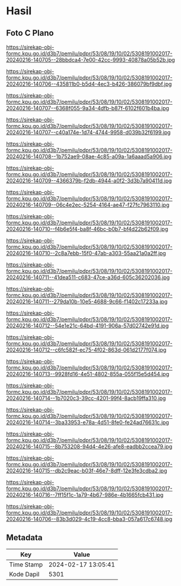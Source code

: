 # Hasil

## Foto C Plano

https://sirekap-obj-formc.kpu.go.id/d3b7/pemilu/pdpr/53/08/19/10/02/5308191002017-20240216-140705--28bbdca4-7e00-42cc-9993-40878a05b52b.jpg

https://sirekap-obj-formc.kpu.go.id/d3b7/pemilu/pdpr/53/08/19/10/02/5308191002017-20240216-140706--435811b0-b5d4-4ec3-b426-386079bf9dbf.jpg

https://sirekap-obj-formc.kpu.go.id/d3b7/pemilu/pdpr/53/08/19/10/02/5308191002017-20240216-140707--6368f055-9a34-4dfb-b87f-6102f601b4ba.jpg

https://sirekap-obj-formc.kpu.go.id/d3b7/pemilu/pdpr/53/08/19/10/02/5308191002017-20240216-140707--c40a174e-1d74-4744-9958-d039b32f6199.jpg

https://sirekap-obj-formc.kpu.go.id/d3b7/pemilu/pdpr/53/08/19/10/02/5308191002017-20240216-140708--1b752ae9-08ae-4c85-a09a-1a6aaad5a906.jpg

https://sirekap-obj-formc.kpu.go.id/d3b7/pemilu/pdpr/53/08/19/10/02/5308191002017-20240216-140709--4366379b-f2db-4944-a0f2-3d3b7a90411d.jpg

https://sirekap-obj-formc.kpu.go.id/d3b7/pemilu/pdpr/53/08/19/10/02/5308191002017-20240216-140709--06c4e2ec-5254-4164-ae47-f27fc7963110.jpg

https://sirekap-obj-formc.kpu.go.id/d3b7/pemilu/pdpr/53/08/19/10/02/5308191002017-20240216-140710--f4b6e5f4-ba8f-46bc-b0b7-bf4d22b62f09.jpg

https://sirekap-obj-formc.kpu.go.id/d3b7/pemilu/pdpr/53/08/19/10/02/5308191002017-20240216-140710--2c8a7ebb-15f0-47ab-a303-55aa21a0a2ff.jpg

https://sirekap-obj-formc.kpu.go.id/d3b7/pemilu/pdpr/53/08/19/10/02/5308191002017-20240216-140711--41dea511-c683-47ce-a36d-605c36202036.jpg

https://sirekap-obj-formc.kpu.go.id/d3b7/pemilu/pdpr/53/08/19/10/02/5308191002017-20240216-140711--279da10b-10e5-4688-9c66-f1402c17233a.jpg

https://sirekap-obj-formc.kpu.go.id/d3b7/pemilu/pdpr/53/08/19/10/02/5308191002017-20240216-140712--54e1e21c-64bd-4191-906a-57d02742e91d.jpg

https://sirekap-obj-formc.kpu.go.id/d3b7/pemilu/pdpr/53/08/19/10/02/5308191002017-20240216-140712--c6fc582f-ec75-4f02-863d-061d2177f074.jpg

https://sirekap-obj-formc.kpu.go.id/d3b7/pemilu/pdpr/53/08/19/10/02/5308191002017-20240216-140713--9928fd16-4e51-4802-855a-055f15e5d454.jpg

https://sirekap-obj-formc.kpu.go.id/d3b7/pemilu/pdpr/53/08/19/10/02/5308191002017-20240216-140714--1b7020c3-39cc-4201-99f4-8acb19ffa310.jpg

https://sirekap-obj-formc.kpu.go.id/d3b7/pemilu/pdpr/53/08/19/10/02/5308191002017-20240216-140714--3ba33953-e78a-4d51-8fe0-fe24ad76631c.jpg

https://sirekap-obj-formc.kpu.go.id/d3b7/pemilu/pdpr/53/08/19/10/02/5308191002017-20240216-140715--8b753208-94d4-4e26-afe8-eadbb2ccea79.jpg

https://sirekap-obj-formc.kpu.go.id/d3b7/pemilu/pdpr/53/08/19/10/02/5308191002017-20240216-140715--db2c9eac-b03f-46e7-8dff-12e3fe3cdba2.jpg

https://sirekap-obj-formc.kpu.go.id/d3b7/pemilu/pdpr/53/08/19/10/02/5308191002017-20240216-140716--7ff15f1c-1a79-4b67-986e-4b1665fcb431.jpg

https://sirekap-obj-formc.kpu.go.id/d3b7/pemilu/pdpr/53/08/19/10/02/5308191002017-20240216-140706--83b3d029-4c19-4cc8-bba3-057a617c6748.jpg


## Metadata

| Key        | Value               |
| ---------- | ------------------- |
| Time Stamp | 2024-02-17 13:05:41 |
| Kode Dapil | 5301                |



